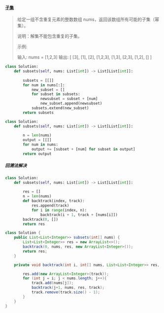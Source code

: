 #### [子集](https://leetcode-cn.com/problems/subsets/)

> 给定一组不含重复元素的整数数组 nums，返回该数组所有可能的子集（幂集）。
>
> 说明：解集不能包含重复的子集。
>
> 示例:
>
> 输入: nums = [1,2,3]
> 输出:
> [
>   [3],
>   [1],
>   [2],
>   [1,2,3],
>   [1,3],
>   [2,3],
>   [1,2],
>   []
> ]

```python
class Solution:
    def subsets(self, nums: List[int]) -> List[List[int]]:
        
        subsets = [[]]
        for num in nums[:]:
            new_subset = []
            for subset in subsets:
                newsubset = subset + [num]
                new_subset.append(newsubset)
            subsets.extend(new_subset)
        return subsets
```

```python
class Solution:
    def subsets(self, nums: List[int]) -> List[List[int]]:
        
        n = len(nums)
        output = [[]]
        for num in nums:
            output += [subset + [num] for subset in output]
        return output
```

##### 回溯法解决

```python
class Solution:
    def subsets(self, nums: List[int]) -> List[List[int]]:
        
        res = []
        n = len(nums)
        def backtrack(index, track):
            res.append(track)
            for i in range(index, n):
                backtrack(i + 1, track + [nums[i]])
        backtrack(0, [])
        return res
```

```java
class Solution {
    public List<List<Integer>> subsets(int[] nums) {
        List<List<Integer>> res = new ArrayList<>();
        backtrack(0, nums, res, new ArrayList<Integer>());
        return res;
    }

    private void backtrack(int i, int[] nums, List<List<Integer>> res, List<Integer> track){

        res.add(new ArrayList<Integer>(track));
        for (int j = i; j < nums.length; j++){
            track.add(nums[j]);
            backtrack(j+1, nums, res, track);
            track.remove(track.size() - 1);
        }
    }
}
```

